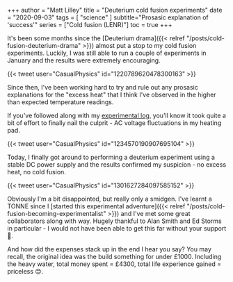 +++
author = "Matt Lilley"
title = "Deuterium cold fusion experiments"
date = "2020-09-03"
tags = [
    "science"
]
subtitle="Prosasic explanation of 'success'"
series = ["Cold fusion (LENR)"]
toc = true
+++

It's been some months since the [Deuterium drama]({{< relref "/posts/cold-fusion-deuterium-drama" >}}) almost put a stop to my cold fusion experiments. Luckily, I was still able to run a couple of experiments in January and the results were extremely encouraging.

{{< tweet user="CasualPhysics" id="1220789620478300163" >}}

Since then, I've been working hard to try and rule out any prosasic explanations for the "excess heat" that I think I've observed in the higher than expected temperature readings.

If you've followed along with my [experimental log](https://gitlab.com/mklilley/lenr/-/issues), you'll know it took quite a bit of effort to finally nail the culprit - AC voltage fluctuations in my heating pad.

{{< tweet user="CasualPhysics" id="1234570190907695104" >}}

Today, I finally got around to performing a deuterium experiment using a stable DC power supply and the results confirmed my suspicion - no excess heat, no cold fusion.

{{< tweet user="CasualPhysics" id="1301627284097585152" >}}

Obviously I'm a bit disappointed, but really only a smidgen. I've learnt a TONNE since I [started this experimental adventure]({{< relref "/posts/cold-fusion-becoming-experimentalist" >}}) and I've met some great collaborators along with way. Hugely thankful to Alan Smith and Ed Storms in particular - I would not have been able to get this far without your support 🙏.

And how did the expenses stack up in the end I hear you say? You may recall, the original idea was the build something for under £1000. Including the heavy water, total money spent = £4300, total life experience gained = priceless 😊.
